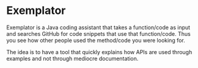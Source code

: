 # Exemplator

Exemplator is a Java coding assistant that takes a function/code as input and searches GitHub for code snippets that use that function/code.
Thus you see how other people used the method/code you were looking for. 

The idea is to have a tool that quickly explains how APIs are used through examples and not through mediocre documentation. 
